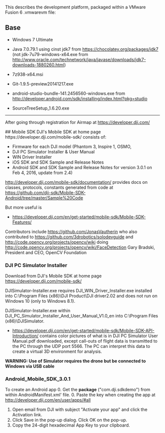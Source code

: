 This describes the development platform, packaged within a 
VMware Fusion 6 .vmwarevm file:

## Base

* Windows 7 Ultimate
* Java 7.0.79.1 using cinst jdk7 from https://chocolatey.org/packages/jdk7
  (not jdk-7u79-windows-x64.exe from http://www.oracle.com/technetwork/java/javase/downloads/jdk7-downloads-1880260.html)
* 7z938-x64.msi
* Git-1.9.5-preview20141217.exe

* android-studio-bundle-141.2456560-windows.exe from http://developer.android.com/sdk/installing/index.html?pkg=studio
* SourceTreeSetup_1.6.20.exe

<hr />



After going through registration for Airmap at https://developer.dji.com/

<a name="MobileSDK">
## Mobile SDK</a>
DJI's Mobile SDK at home page https://developer.dji.com/mobile-sdk/
consists of:

* Firmware for each DJI model (Phantom 3, Inspire 1, OSMO, 
* DJI PC Simulator Installer & User Manual
* WIN Driver Installer
* iOS SDK and SDK Sample and Release Notes
* Android SDK and SDK Sample and Release Notes for version 3.0.1 on Feb 4, 2016, update from 2.4)
 
http://developer.dji.com/mobile-sdk/documentation/
provides docs on classes, protocols, constants generated from code at
https://github.com/dji-sdk/Mobile-SDK-Android/tree/master/Sample%20Code

But more useful is

* https://developer.dji.com/en/get-started/mobile-sdk/Mobile-SDK-Features/

Contributors include https://github.com/JonasVautherin
who also contributed to https://github.com/3drobotics/solodevguide
and http://code.opencv.org/projects/opencv/wiki
doing http://code.opencv.org/projects/opencv/wiki/FaceDetection
Gary Bradski, President and CEO, OpenCV Foundation

### DJI PC Simulator Installer
Download from DJI's Mobile SDK at home page https://developer.dji.com/mobile-sdk/

DJISimulator-Installer.exe
requires DJI_WIN_Driver_Installer.exe installed into C:\Program Files (x86)\DJI Product\DJI driver2.02
and does not run on Windows 10 (only to Windows 8.1).

DJISimulator-Installer.exe within DJI_PC_Simulator_Installer_And_User_Manual_V1.0_en
into C:\Program Files (x86)\DJISimulator.

* https://developer.dji.com/en/get-started/mobile-sdk/Mobile-SDK-API-Introduction/
  contains color pictures of what is in DJI PC Simulator User Manual.pdf downloaded,
  except call-outs of flight data is transmitted to the PC through the UDP port 5566.
  The PC can interpret this data to create a virtual 3D environment for analysis.

<strong>WARNING: Use of Simulator requires the drone but be connected to Windows via USB cable</strong>


### Android_Mobile_SDK_3.0.1
To create an Android app 
0. Get the <strong>package</strong> ("com.dji.sdkdemo") from within
   AndroidManifest.xml' file.
0. Paste the key when creating the app at http://developer.dji.com/en/user/apps/#all
1. Open email from DJI with subject "Activate your app" and click the Activation link.
0. Click Save in the pop-up dialog. Click OK on the pop-up.
0. Copy the 24-digit hexadecimal App Key to your clipboard.
